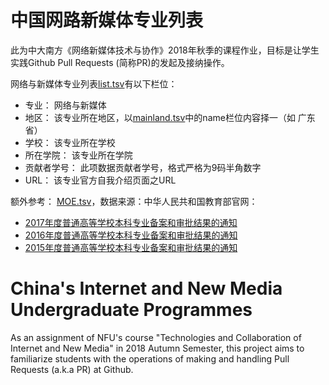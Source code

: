 # 中国网路新媒体专业列表
此为中大南方《网络新媒体技术与协作》2018年秋季的课程作业，目标是让学生实践Github Pull Requests (简称PR)的发起及接纳操作。

网络与新媒体专业列表[list.tsv](./list.tsv)有以下栏位：

* 专业： 网络与新媒体
* 地区： 该专业所在地区，以[mainland.tsv](./mainland.tsv)中的name栏位内容择一（如 广东省）
* 学校： 该专业所在学校
* 所在学院： 该专业所在学院
* 贡献者学号： 此项数据贡献者学号，格式严格为9码半角数字
* URL： 该专业官方自我介绍页面之URL

额外参考： [MOE.tsv](./MOE.tsv)，数据来源：中华人民共和国教育部官网：
* [2017年度普通高等学校本科专业备案和审批结果的通知](http://www.moe.edu.cn/srcsite/A08/moe_1034/s4930/201603/t20160304_231794.html)
* [2016年度普通高等学校本科专业备案和审批结果的通知](http://www.moe.edu.cn/srcsite/A08/moe_1034/s4930/201703/t20170317_299960.html)
* [2015年度普通高等学校本科专业备案和审批结果的通知](http://www.moe.gov.cn/srcsite/A08/moe_1034/s4930/201803/t20180321_330874.html)

# China's Internet and New Media Undergraduate Programmes
As an assignment of NFU's course "Technologies and Collaboration of Internet and New Media" in 2018 Autumn Semester, this project aims to familiarize students with the operations of making and handling Pull Requests (a.k.a PR) at Github. 